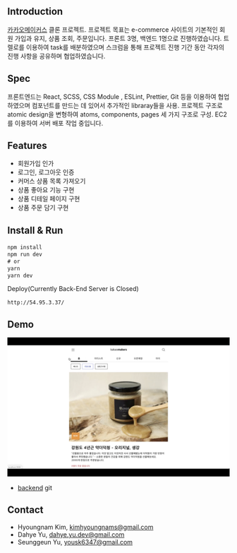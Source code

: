 ## Introduction

[카카오메이커스](https://makers.kakao.com/) 클론 프로젝트.
프로젝트 목표는 e-commerce 사이트의 기본적인 회원 가입과 유지, 상품 조회, 주문입니다. 프론트 3명, 백엔드 1명으로 진행하였습니다. 트렐로를 이용하여 task를 배분하였으며 스크럼을 통해 프로젝트 진행 기간 동안 각자의 진행 사항을 공유하며 협업하였습니다.

## Spec

프론트엔드는 React, SCSS, CSS Module , ESLint, Prettier, Git 등을 이용하여 협업하였으며 컴포넌트를 만드는 데 있어서 추가적인 libraray들을 사용. 프로젝트 구조로 atomic design을 변형하여 atoms, components, pages 세 가지 구조로 구성. EC2를 이용하여 서버 배포 작업 중입니다.

## Features

- 회원가입 인가
- 로그인, 로그아웃 인증
- 커머스 상품 목록 가져오기
- 상품 좋아요 기능 구현
- 상품 디테일 페이지 구현
- 상품 주문 담기 구현

## Install & Run

```
npm install
npm run dev
# or
yarn
yarn dev
```

Deploy(Currently Back-End Server is Closed)

```
http://54.95.3.37/
```

## Demo

[![weMakers](./screenshot.png)](https://youtu.be/MQKf-NArRn0)

- [backend](https://github.com/wecode-bootcamp-korea/weMakers_backend) git

## Contact

- Hyoungnam Kim, kimhyoungnams@gmail.com
- Dahye Yu, dahye.yu.dev@gmail.com
- Seunggeun Yu, yousk6347@gmail.com
